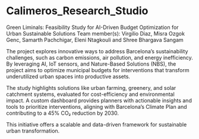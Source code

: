 # Calimeros_Research_Studio

Green Liminals: Feasibility Study for AI-Driven Budget Optimization for Urban Sustainable Solutions
Team member(s): Virgilio Diaz, Misra Ozgok Genc, Samarth Pachchigar, Eleni Ntagkouli and Shree Bhargava Sangam

The project explores innovative ways to address Barcelona’s sustainability challenges, such as carbon emissions, air pollution, and energy inefficiency.
By leveraging AI, IoT sensors, and Nature-Based Solutions (NBS), the project aims to optimize municipal budgets for interventions that transform underutilized urban spaces into productive assets.

The study highlights solutions like urban farming, greenery, and solar catchment systems, evaluated for cost-efficiency and environmental impact.
A custom dashboard provides planners with actionable insights and tools to prioritize interventions, aligning with Barcelona’s Climate Plan and contributing to a 45% CO₂ reduction by 2030.

This initiative offers a scalable and data-driven framework for sustainable urban transformation.

